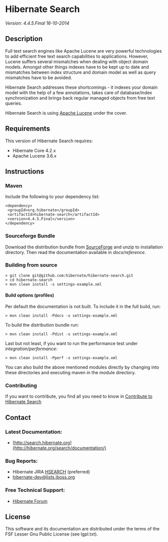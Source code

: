 # Hibernate Search

*Version: 4.4.5.Final 16-10-2014*

## Description

Full text search engines like Apache Lucene are very powerful technologies to add efficient free text search
capabilities to applications. However, Lucene suffers several mismatches when dealing with object domain models.
Amongst other things indexes have to be kept up to date and mismatches between index structure and domain model
as well as query mismatches have to be avoided.

Hibernate Search addresses these shortcomings - it indexes your domain model with the help of a few annotations,
takes care of database/index synchronization and brings back regular managed objects from free text queries.

Hibernate Search is using [Apache Lucene](http://lucene.apache.org/) under the cover.

## Requirements

This version of Hibernate Search requires:

* Hibernate Core 4.2.x
* Apache Lucene 3.6.x

## Instructions

### Maven 

Include the following to your dependency list:

    <dependency>
     <groupId>org.hibernate</groupId>
     <artifactId>hibernate-search</artifactId>
     <version>4.4.5.Final</version>
    </dependency>

### Sourceforge Bundle

Download the distribution bundle from [SourceForge](http://sourceforge.net/projects/hibernate/files/hibernate-search) and unzip to installation directory. Then read the documentation available in *docs/reference*.

### Building from source

    > git clone git@github.com:hibernate/hibernate-search.git
    > cd hibernate-search
    > mvn clean install -s settings-example.xml

#### Build options (profiles)

Per default the documentation is not built. To include it in the full build, run:

    > mvn clean install -Pdocs -s settings-example.xml

To build the distribution bundle run:

    > mvn clean install -Pdist -s settings-example.xml

Last but not least, if you want to run the performance test under _integration/performance_:

    > mvn clean install -Pperf -s settings-example.xml

You can also build the above mentioned modules directly by changing into these directories and executing maven in the
module directory.

### Contributing
    
If you want to contribute, you find all you need to know in [Contribute to Hibernate Search](http://hibernate.org/search/contribute/)

## Contact

### Latest Documentation:

* [http://search.hibernate.org](http://hibernate.org/search/documentation/)

### Bug Reports:

* Hibernate JIRA [HSEARCH](https://hibernate.atlassian.net/browse/HSEARCH) (preferred)
* hibernate-dev@lists.jboss.org

### Free Technical Support:

* [Hibernate Forum](http://forum.hibernate.org/viewforum.php?f=9)

## License

This software and its documentation are distributed under the terms of the FSF Lesser Gnu Public License (see lgpl.txt).

